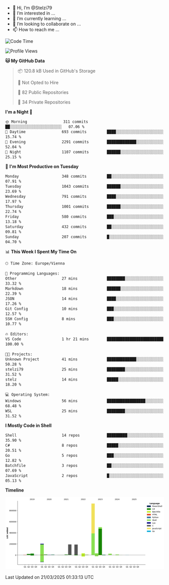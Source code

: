 - 👋 Hi, I’m @Stelzi79
- 👀 I’m interested in ...
- 🌱 I’m currently learning ...
- 💞️ I’m looking to collaborate on ...
- 📫 How to reach me ...

<!--START_SECTION:waka-->
![Code Time](http://img.shields.io/badge/Code%20Time-1%2C133%20hrs%201%20min-blue)

![Profile Views](http://img.shields.io/badge/Profile%20Views-0-blue)

**🐱 My GitHub Data** 

> 📦 120.8 kB Used in GitHub's Storage 
 > 
> 🚫 Not Opted to Hire
 > 
> 📜 82 Public Repositories 
 > 
> 🔑 34 Private Repositories 
 > 
**I'm a Night 🦉** 

```text
🌞 Morning                311 commits         ██░░░░░░░░░░░░░░░░░░░░░░░   07.06 % 
🌆 Daytime                693 commits         ████░░░░░░░░░░░░░░░░░░░░░   15.74 % 
🌃 Evening                2291 commits        █████████████░░░░░░░░░░░░   52.04 % 
🌙 Night                  1107 commits        ██████░░░░░░░░░░░░░░░░░░░   25.15 % 
```
📅 **I'm Most Productive on Tuesday** 

```text
Monday                   348 commits         ██░░░░░░░░░░░░░░░░░░░░░░░   07.91 % 
Tuesday                  1043 commits        ██████░░░░░░░░░░░░░░░░░░░   23.69 % 
Wednesday                791 commits         ████░░░░░░░░░░░░░░░░░░░░░   17.97 % 
Thursday                 1001 commits        ██████░░░░░░░░░░░░░░░░░░░   22.74 % 
Friday                   580 commits         ███░░░░░░░░░░░░░░░░░░░░░░   13.18 % 
Saturday                 432 commits         ██░░░░░░░░░░░░░░░░░░░░░░░   09.81 % 
Sunday                   207 commits         █░░░░░░░░░░░░░░░░░░░░░░░░   04.70 % 
```


📊 **This Week I Spent My Time On** 

```text
🕑︎ Time Zone: Europe/Vienna

💬 Programming Languages: 
Other                    27 mins             ████████░░░░░░░░░░░░░░░░░   33.32 % 
Markdown                 18 mins             ██████░░░░░░░░░░░░░░░░░░░   22.39 % 
JSON                     14 mins             ████░░░░░░░░░░░░░░░░░░░░░   17.26 % 
Git Config               10 mins             ███░░░░░░░░░░░░░░░░░░░░░░   12.57 % 
SSH Config               8 mins              ███░░░░░░░░░░░░░░░░░░░░░░   10.77 % 

🔥 Editors: 
VS Code                  1 hr 21 mins        █████████████████████████   100.00 % 

🐱‍💻 Projects: 
Unknown Project          41 mins             █████████████░░░░░░░░░░░░   50.28 % 
stelzi79                 25 mins             ████████░░░░░░░░░░░░░░░░░   31.52 % 
stelz                    14 mins             █████░░░░░░░░░░░░░░░░░░░░   18.20 % 

💻 Operating System: 
Windows                  56 mins             █████████████████░░░░░░░░   68.48 % 
WSL                      25 mins             ████████░░░░░░░░░░░░░░░░░   31.52 % 
```

**I Mostly Code in Shell** 

```text
Shell                    14 repos            █████████░░░░░░░░░░░░░░░░   35.90 % 
C#                       8 repos             █████░░░░░░░░░░░░░░░░░░░░   20.51 % 
Go                       5 repos             ███░░░░░░░░░░░░░░░░░░░░░░   12.82 % 
Batchfile                3 repos             ██░░░░░░░░░░░░░░░░░░░░░░░   07.69 % 
JavaScript               2 repos             █░░░░░░░░░░░░░░░░░░░░░░░░   05.13 % 
```



**Timeline**

![Lines of Code chart](https://raw.githubusercontent.com/Stelzi79/Stelzi79/main/assets/bar_graph.png)


 Last Updated on 21/03/2025 01:33:13 UTC
<!--END_SECTION:waka-->

<!---
Stelzi79/Stelzi79 is a ✨ special ✨ repository because its `README.md` (this file) appears on your GitHub profile.
You can click the Preview link to take a look at your changes.
--->
